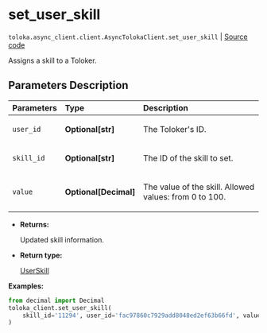 # set_user_skill
`toloka.async_client.client.AsyncTolokaClient.set_user_skill` | [Source code](https://github.com/Toloka/toloka-kit/blob/v1.2.3/src/client/__init__.py#L0)

Assigns a skill to a Toloker.

## Parameters Description

| Parameters | Type | Description |
| :----------| :----| :-----------|
`user_id`|**Optional\[str\]**|<p>The Toloker&#x27;s ID.</p>
`skill_id`|**Optional\[str\]**|<p>The ID of the skill to set.</p>
`value`|**Optional\[Decimal\]**|<p>The value of the skill. Allowed values: from 0 to 100.</p>

* **Returns:**

  Updated skill information.

* **Return type:**

  [UserSkill](toloka.client.user_skill.UserSkill.md)

**Examples:**


```python
from decimal import Decimal
toloka_client.set_user_skill(
    skill_id='11294', user_id='fac97860c7929add8048ed2ef63b66fd', value=Decimal(100)
)
```
